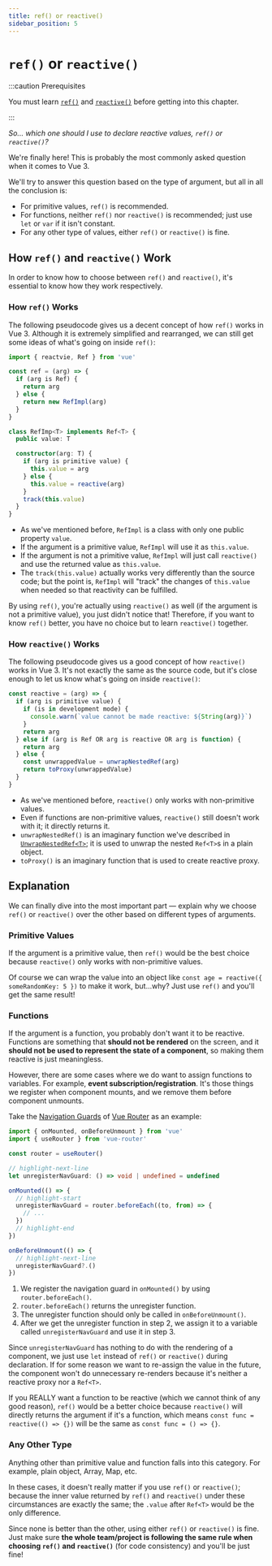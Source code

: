 ```yaml
---
title: ref() or reactive()
sidebar_position: 5
---
```


# `ref()` or `reactive()`

:::caution Prerequisites

You must learn [`ref()`](./ref-and-ref#what-is-ref) and [`reactive()`](./reactive#what-is-reactive) before getting into this chapter.

:::

*So... which one should I use to declare reactive values, `ref()` or `reactive()`?*

We're finally here! This is probably the most commonly asked question when it comes to Vue 3.

We'll try to answer this question based on the type of argument, but all in all the conclusion is:

- For primitive values, `ref()` is recommended.
- For functions, neither `ref()` nor `reactive()` is recommended; just use `let` or `var` if it isn't constant.
- For any other type of values, either `ref()` or `reactive()` is fine.

## How `ref()` and `reactive()` Work

In order to know how to choose between `ref()` and `reactive()`, it's essential to know how they work respectively.

### How `ref()` Works

The following pseudocode gives us a decent concept of how `ref()` works in Vue 3. Although it is extremely simplified and rearranged, we can still get some ideas of what's going on inside `ref()`:

```ts showLineNumbers
import { reactvie, Ref } from 'vue'

const ref = (arg) => {
  if (arg is Ref) {
    return arg
  } else {
    return new RefImpl(arg)
  }
}

class RefImp<T> implements Ref<T> {
  public value: T

  constructor(arg: T) {
    if (arg is primitive value) {
      this.value = arg
    } else {
      this.value = reactive(arg)
    }
    track(this.value)
  }
}
```

- As we've mentioned before, `RefImpl` is a class with only one public property `value`.
- If the argument is a primitive value, `RefImpl` will use it as `this.value`.
- If the argument is not a primitive value, `RefImpl` will just call `reactive()` and use the returned value as `this.value`.
- The `track(this.value)` actually works very differently than the source code; but the point is, `RefImpl` will "track" the changes of `this.value` when needed so that reactivity can be fulfilled.

By using `ref()`, you're actually using `reactive()` as well (if the argument is not a primitive value), you just didn't notice that! Therefore, if you want to know `ref()` better, you have no choice but to learn `reactive()` together.

### How `reactive()` Works

The following pseudocode gives us a good concept of how `reactive()` works in Vue 3. It's not exactly the same as the source code, but it's close enough to let us know what's going on inside `reactive()`:

```ts showLineNumbers
const reactive = (arg) => {
  if (arg is primitive value) {
    if (is in development mode) {
      console.warn(`value cannot be made reactive: ${String(arg)}`)
    }
    return arg
  } else if (arg is Ref OR arg is reactive OR arg is function) {
    return arg
  } else {
    const unwrappedValue = unwrapNestedRef(arg)
    return toProxy(unwrappedValue)
  }
}
```

- As we've mentioned before, `reactive()` only works with non-primitive values.
- Even if functions are non-primitive values, `reactive()` still doesn't work with it; it directly returns it.
- `unwrapNestedRef()` is an imaginary function we've described in [`UnwrapNestedRef<T>`](./unwrap-nested-ref#what-is-unwrapnestedreft); it is used to unwrap the nested `Ref<T>`s in a plain object.
- `toProxy()` is an imaginary function that is used to create reactive proxy.

## Explanation

We can finally dive into the most important part — explain why we choose `ref()` or `reactive()` over the other based on different types of arguments.

### Primitive Values

If the argument is a primitive value, then `ref()` would be the best choice because `reactive()` only works with non-primitive values.

Of course we can wrap the value into an object like `const age = reactive({ someRandomKey: 5 })` to make it work, but...why? Just use `ref()` and you'll get the same result!

### Functions

If the argument is a function, you probably don't want it to be reactive. Functions are something that **should not be rendered** on the screen, and it **should not be used to represent the state of a component**, so making them reactive is just meaningless.

However, there are some cases where we do want to assign functions to variables. For example, **event subscription/registration**. It's those things we register when component mounts, and we remove them before component unmounts.

Take the [Navigation Guards](https://router.vuejs.org/guide/advanced/navigation-guards.html#global-before-guards) of [Vue Router](https://router.vuejs.org/) as an example:

```ts showLineNumbers
import { onMounted, onBeforeUnmount } from 'vue'
import { useRouter } from 'vue-router'

const router = useRouter()

// highlight-next-line
let unregisterNavGuard: () => void | undefined = undefined

onMounted(() => {
  // highlight-start
  unregisterNavGuard = router.beforeEach((to, from) => {
    // ...
  })
  // highlight-end
})

onBeforeUnmount(() => {
  // highlight-next-line
  unregisterNavGuard?.()
})
```

1. We register the navigation guard in `onMounted()` by using `router.beforeEach()`.
2. `router.beforeEach()` returns the unregister function.
3. The unregister function should only be called in `onBeforeUnmount()`.
4. After we get the unregister function in step 2, we assign it to a variable called `unregisterNavGuard` and use it in step 3.

Since `unregisterNavGuard` has nothing to do with the rendering of a component, we just use `let` instead of `ref()` or `reactive()` during declaration. If for some reason we want to re-assign the value in the future, the component won't do unnecessary re-renders because it's neither a reactive proxy nor a `Ref<T>`.

If you REALLY want a function to be reactive (which we cannot think of any good reason), `ref()` would be a better choice because `reactive()` will directly returns the argument if it's a function, which means `const func = reactive(() => {})` will be the same as `const func = () => {}`.

### Any Other Type

Anything other than primitive value and function falls into this category. For example, plain object, Array, Map, etc.

In these cases, it doesn't really matter if you use `ref()` or `reactive()`; because the inner value returned by `ref()` and `reactive()` under these circumstances are exactly the same; the `.value` after `Ref<T>` would be the only difference.

Since none is better than the other, using either `ref()` or `reactive()` is fine. Just make sure **the whole team/project is following the same rule when choosing `ref()` and `reactive()`** (for code consistency) and you'll be just fine!